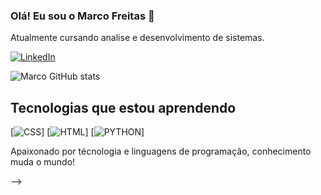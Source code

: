 ### Olá! Eu sou o Marco Freitas 👋
Atualmente cursando analise e desenvolvimento de sistemas.

[![LinkedIn](https://img.shields.io/badge/LinkedIn-0077B5?style=for-the-badge&logo=linkedin&logoColor=white)](https://www.linkedin.com/in/marco-aur%C3%A9lio-b69796277/)


![Marco GitHub stats](https://github-readme-stats.vercel.app/api?username=ItsMarcoFreitas&show_icons=true&theme=radical)


## Tecnologias que estou aprendendo

[![CSS](https://img.shields.io/badge/CSS-239120?&style=for-the-badge&logo=css3&logoColor=white)]
[![HTML](https://img.shields.io/badge/HTML-239120?style=for-the-badge&logo=html5&logoColor=white)]
[![PYTHON](https://img.shields.io/badge/Python-14354C?style=for-the-badge&logo=python&logoColor=white)]

Apaixonado por técnologia e linguagens de programação, conhecimento muda o mundo!






-->

